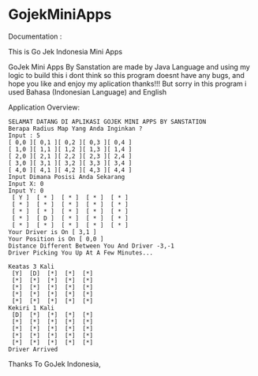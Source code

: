 # GojekMiniApps
Documentation : 

This is Go Jek Indonesia Mini Apps

GoJek Mini Apps By Sanstation are made by Java Language and using my logic to build this
i dont think so this program doesnt have any bugs, and hope you like and enjoy my aplication thanks!!!
But sorry in this program i used Bahasa (Indonesian Language) and English 


Application Overview:


    SELAMAT DATANG DI APLIKASI GOJEK MINI APPS BY SANSTATION
    Berapa Radius Map Yang Anda Inginkan ?
    Input : 5
    [ 0,0 ][ 0,1 ][ 0,2 ][ 0,3 ][ 0,4 ]
    [ 1,0 ][ 1,1 ][ 1,2 ][ 1,3 ][ 1,4 ]
    [ 2,0 ][ 2,1 ][ 2,2 ][ 2,3 ][ 2,4 ]
    [ 3,0 ][ 3,1 ][ 3,2 ][ 3,3 ][ 3,4 ]
    [ 4,0 ][ 4,1 ][ 4,2 ][ 4,3 ][ 4,4 ]
    Input Dimana Posisi Anda Sekarang 
    Input X: 0
    Input Y: 0
     [ Y ]  [ * ]  [ * ]  [ * ]  [ * ] 
     [ * ]  [ * ]  [ * ]  [ * ]  [ * ] 
     [ * ]  [ * ]  [ * ]  [ * ]  [ * ] 
     [ * ]  [ D ]  [ * ]  [ * ]  [ * ] 
     [ * ]  [ * ]  [ * ]  [ * ]  [ * ] 
    Your Driver is On [ 3,1 ]
    Your Position is On [ 0,0 ]
    Distance Different Between You And Driver -3,-1
    Driver Picking You Up At A Few Minutes...

    Keatas 3 Kali
     [Y]  [D]  [*]  [*]  [*] 
     [*]  [*]  [*]  [*]  [*] 
     [*]  [*]  [*]  [*]  [*] 
     [*]  [*]  [*]  [*]  [*] 
     [*]  [*]  [*]  [*]  [*] 
    Kekiri 1 Kali
     [D]  [*]  [*]  [*]  [*] 
     [*]  [*]  [*]  [*]  [*] 
     [*]  [*]  [*]  [*]  [*] 
     [*]  [*]  [*]  [*]  [*] 
     [*]  [*]  [*]  [*]  [*] 
    Driver Arrived


Thanks To GoJek Indonesia,

